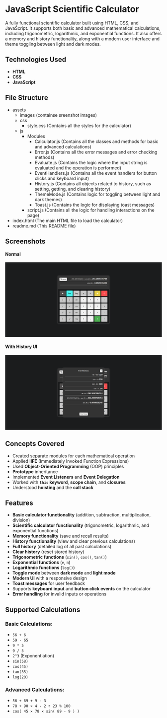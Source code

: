 # JavaScript Scientific Calculator

A fully functional scientific calculator built using HTML, CSS, and JavaScript. It supports both basic and advanced mathematical calculations, including trigonometric, logarithmic, and exponential functions. It also offers a memory and history functionality, along with a modern user interface and theme toggling between light and dark modes.

## Technologies Used
- **HTML**
- **CSS**
- **JavaScript**

## File Structure

- assets  
    - images (containse sreenshot images)
    - css  
        - style.css  (Contains all the styles for the calculator)  
    - js  
      - Modules  
        - Calculator.js  (Contains all the classes and methods for basic and advanced calculations)  
        - Error.js  (Contains all the error messages and error checking methods)  
        - Evaluate.js  (Contains the logic where the input string is evaluated and the operation is performed)  
        - EventHandlers.js  (Contains all the event handlers for button clicks and keyboard input)  
        - History.js  (Contains all objects related to history, such as setting, getting, and clearing history)  
        - ThemeMode.js  (Contains logic for toggling between light and dark themes)  
        - Toast.js  (Contains the logic for displaying toast messages)  
      - script.js  (Contains all the logic for handling interactions on the page)  
- index.html  (The main HTML file to load the calculator)  
- readme.md  (This README file)

## Screenshots
#### Normal
![Normal](https://raw.githubusercontent.com/archanVadgama/js-scientific-calculator/refs/heads/developing/assets/images/laptop.png?token=GHSAT0AAAAAAC5LSLEXKEBXP2SX4ZMKPVUGZ5A3AEQ)

#### With History UI 
![With History UI](https://raw.githubusercontent.com/archanVadgama/js-scientific-calculator/refs/heads/developing/assets/images/laptop_with_history.png?token=GHSAT0AAAAAAC5LSLEWS3LVWCNMCON5Z3FSZ5A3BGA)

## Concepts Covered
- Created separate modules for each mathematical operation
- Applied **IIFE** (Immediately Invoked Function Expressions)
- Used **Object-Oriented Programming** (OOP) principles
- **Prototype** inheritance
- Implemented **Event Listeners** and **Event Delegation**
- Worked with **`this` keyword**, **scope chain**, and **closures**
- Understood **hoisting** and the **call stack**

## Features
- **Basic calculator functionality** (addition, subtraction, multiplication, division)
- **Scientific calculator functionality** (trigonometric, logarithmic, and exponential functions)
- **Memory functionality** (save and recall results)
- **History functionality** (view and clear previous calculations)
- **Full history** (detailed log of all past calculations)
- **Clear history** (reset stored history)
- **Trigonometric functions** (`sin()`, `cos()`, `tan()`)
- **Exponential functions** (`e`, `π`)
- **Logarithmic functions** (`log()`)
- **Toggle mode** between **dark mode** and **light mode**
- **Modern UI** with a responsive design
- **Toast messages** for user feedback
- Supports **keyboard input** and **button click events** on the calculator
- **Error handling** for invalid inputs or operations

## Supported Calculations

### Basic Calculations:
- `56 + 6`
- `59 - 65`
- `9 * 5`
- `9 / 5`
- `2^3` (Exponentiation)
- `sin(58)`
- `cos(45)`
- `tan(35)`
- `log(20)`

### Advanced Calculations:
- `56 + 69 + 9 - 3`
- `78 + 90 × 4 - 2 ÷ 23 % 100`
- `cos( 45 × 78 × sin( 89 - 9 ) )`

